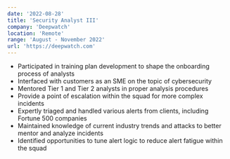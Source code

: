 ```yaml
---
date: '2022-08-28'
title: 'Security Analyst III'
company: 'Deepwatch'
location: 'Remote'
range: 'August - November 2022'
url: 'https://deepwatch.com'
---
```


- Participated in training plan development to shape the onboarding process of analysts
- Interfaced with customers as an SME on the topic of cybersecurity
- Mentored Tier 1 and Tier 2 analysts in proper analysis procedures
- Provide a point of escalation within the squad for more complex incidents
- Expertly triaged and handled various alerts from clients, including Fortune 500 companies
- Maintained knowledge of current industry trends and attacks to better mentor and analyze incidents
- Identified opportunities to tune alert logic to reduce alert fatigue within the squad
